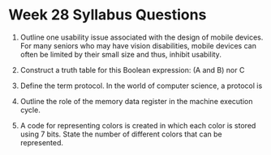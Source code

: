 Week 28 Syllabus Questions
=======

1. Outline one usability issue associated with the design of mobile devices.
 For many seniors who may have vision disabilities, mobile devices can often be limited by their small size and thus, inhibit usability. 

2. Construct a truth table for this Boolean expression: (A and B) nor C

3. Define the term protocol.
 In the world of computer science, a protocol is 

4. Outline the role of the memory data register in the machine execution cycle.

5. A code for representing colors is created in which each color is stored using 7 bits. State the number of different colors that can be represented. 


